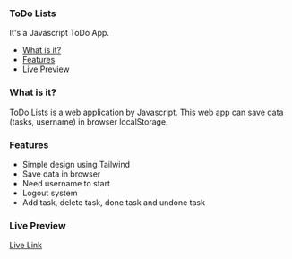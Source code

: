 ### ToDo Lists
It's a Javascript ToDo App.

- [What is it?](#what-is-it)
- [Features](#features)
- [Live Preview](#live-preview)

### What is it?

ToDo Lists is a web application by Javascript. This web app can save data (tasks, username) in browser localStorage.

### Features

- Simple design using Tailwind
- Save data in browser
- Need username to start
- Logout system
- Add task, delete task, done task and undone task

### Live Preview

[Live Link](https://knowinlyunknown.github.io/todo-javascript/index.html)
